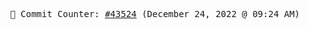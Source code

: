 <p align="center">
    <samp>
        📮 Commit Counter: <a href="https://github.com/Javascript-void0/Javascript-void0/commits/main">#43524</a> (December 24, 2022 @ 09:24 AM)
    </samp>
</p>